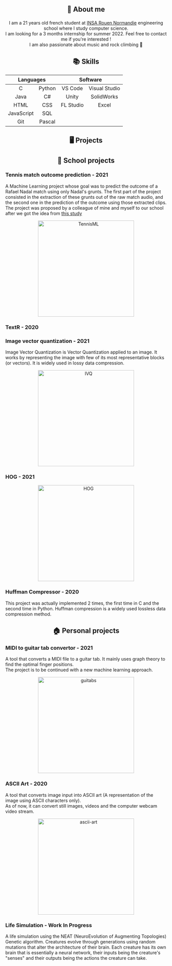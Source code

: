 ## <p align="center">👋 About me</p>

<p align="center">
	I am a 21 years old french student at <a href="https://www.insa-rouen.fr">INSA Rouen Normandie</a> engineering school where I study computer science.
	<br/>
	I am looking for a 3 months internship for summer 2022. Feel free to contact me if you're interested !
	<br/>
	I am also passionate about music and rock climbing 🧗
</p>

## <p align="center">📚 Skills</p>

<table align="center">
	<thead>
		<tr>
			<th colspan="2"><b>Languages</b></th>
			<th colspan="2"><b>Software</b></th>
		</tr>
	</thead>
	<tbody>
		<tr> 
			<td align="center">C</td>
			<td align="center">Python</td>
      <td align="center">VS Code</td>
      <td align="center">Visual Studio</td>
		</tr>
		<tr>
			<td align="center">Java</td>
      <td align="center">C#</td>
      <td align="center">Unity</td>
      <td align="center">SolidWorks</td>
		</tr>
		<tr>
			<td align="center">HTML</td>
      <td align="center">CSS</td>
      <td align="center">FL Studio</td>
      <td align="center">Excel</td>
		</tr>
		<tr>
			<td align="center">JavaScript</td>
      <td align="center">SQL</td>
      <td align="center"></td>
      <td align="center"></td>
		</tr>
		<tr>
			<td align="center">Git</td>
      <td align="center">Pascal</td>
      <td align="center"></td>
      <td align="center"></td>
		</tr>
	</tbody>
</table>

## <p align="center">🖥️ Projects</p>
## <p align="center">🏫 School projects</p>

### <p>Tennis match outcome prediction - 2021</p>
A Machine Learning project whose goal was to predict the outcome of a Rafael Nadal match using only Nadal's grunts.
The first part of the project consisted in the extraction of these grunts out of the raw match audio, and the second one in the prediction of the outcome using those extracted clips.
<br/>
The project was proposed by a colleague of mine and myself to our school after we got the idea from <a href="https://www.sciencedirect.com/science/article/abs/pii/S0003347217301975">this study</a>
<p align="center">
	<img src="https://i.ibb.co/MsJcPYw/TennisML.png" alt="TennisML" height="300" border="0"/>
</p>

### <p>TextR - 2020</p>
### <p>Image vector quantization - 2021</p>
Image Vector Quantization is Vector Quantization applied to an image. It works by representing the image with few of its most representative blocks (or vectors).
It is widely used in lossy data compression.

<p align="center">
	<img src="https://i.ibb.co/GFVGdFp/IVQ.gif" alt="IVQ" height="300" border="0"/>
</p>

### <p>HOG - 2021</p>
<p align="center">
	<img src="https://i.ibb.co/JvdGxrw/HOG.png" alt="HOG" height="300" border="0"/>
</p>

### <p>Huffman Compressor - 2020</p>
This project was actually implemented 2 times, the first time in C and the second time in Python.
Huffman compression is a widely used lossless data compression method.

## <p align="center">🏠 Personal projects</p>

### <p>MIDI to guitar tab convertor - 2021</p>

A tool that converts a MIDI file to a guitar tab. It mainly uses graph theory to find the optimal finger positions.
<br/>
The project is to be continued with a new machine learning approach.

<p align="center">
	<img src="https://i.ibb.co/NWqcSY6/guitabs.png" alt="guitabs" height="300" border="0">
</p>
	
### <p>ASCII Art - 2020</p>
A tool that converts image input into ASCII art (A representation of the image using ASCII characters only).
<br/>
As of now, it can convert still images, videos and the computer webcam video stream.

<p align="center">
	<img src="https://i.ibb.co/1ZP1WRf/ascii-art.png" alt="ascii-art" height="300" border="0">
</p>

### <p>Life Simulation - Work In Progress</p>
A life simulation using the NEAT (NeuroEvolution of Augmenting Topologies) Genetic algorithm. 
Creatures evolve through generations using random mutations that alter the architecture of their brain. Each creature has its own brain that is essentially a neural network, their inputs being the creature's "senses" and their outputs being the actions the creature can take.
